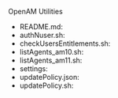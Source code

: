 OpenAM Utilities

* README.md:
* authNuser.sh:
* checkUsersEntitlements.sh:
* listAgents_am10.sh:
* listAgents_am11.sh:
* settings:
* updatePolicy.json:
* updatePolicy.sh:


